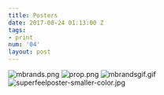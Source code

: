 ```yaml
---
title: Posters
date: 2017-08-24 01:13:00 Z
tags:
- print
num: '04'
layout: post
---
```


![mbrands.png](/uploads/mbrands.png)
![prop.png](/uploads/prop.png)
![mbrandsgif.gif](/uploads/mbrandsgif.gif)
![superfeelposter-smaller-color.jpg](/uploads/superfeelposter-smaller-color.jpg)
